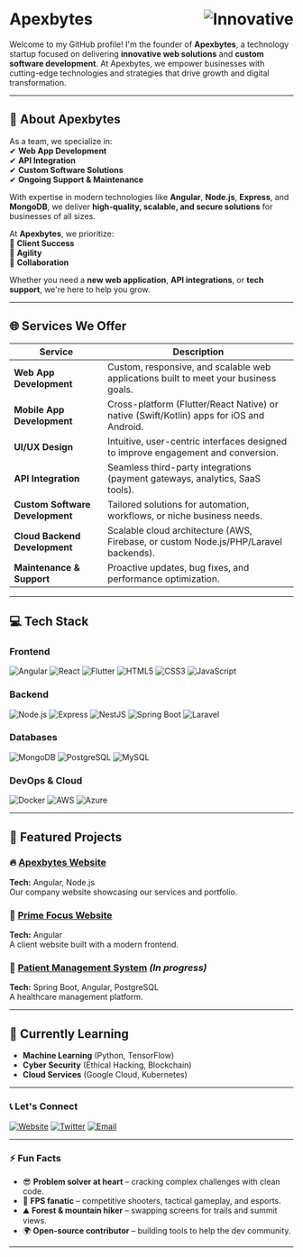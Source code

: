 # Apexbytes <img src="https://img.shields.io/badge/🚀-Innovative-blue?style=flat" alt="Innovative" align="right"/>

Welcome to my GitHub profile! I'm the founder of **Apexbytes**, a technology startup focused on delivering **innovative web solutions** and **custom software development**. At Apexbytes, we empower businesses with cutting-edge technologies and strategies that drive growth and digital transformation.

---

## 🚀 About Apexbytes

As a team, we specialize in:  
✔ **Web App Development**  
✔ **API Integration**  
✔ **Custom Software Solutions**  
✔ **Ongoing Support & Maintenance**  

With expertise in modern technologies like **Angular**, **Node.js**, **Express**, and **MongoDB**, we deliver **high-quality, scalable, and secure solutions** for businesses of all sizes.

At **Apexbytes**, we prioritize:  
🔹 **Client Success**  
🔹 **Agility**  
🔹 **Collaboration**  

Whether you need a **new web application**, **API integrations**, or **tech support**, we're here to help you grow.

---

## 🌐 Services We Offer

| Service | Description |
|---------|-------------|
| **Web App Development** | Custom, responsive, and scalable web applications built to meet your business goals. |
| **Mobile App Development** | Cross-platform (Flutter/React Native) or native (Swift/Kotlin) apps for iOS and Android. |
| **UI/UX Design** | Intuitive, user-centric interfaces designed to improve engagement and conversion. |
| **API Integration** | Seamless third-party integrations (payment gateways, analytics, SaaS tools). |
| **Custom Software Development** | Tailored solutions for automation, workflows, or niche business needs. |
| **Cloud Backend Development** | Scalable cloud architecture (AWS, Firebase, or custom Node.js/PHP/Laravel backends). |
| **Maintenance & Support** | Proactive updates, bug fixes, and performance optimization. |
---

## 💻 Tech Stack

### **Frontend**
![Angular](https://img.shields.io/badge/Angular-DD0031?style=for-the-badge&logo=angular&logoColor=white)
![React](https://img.shields.io/badge/React-20232A?style=for-the-badge&logo=react&logoColor=61DAFB)
![Flutter](https://img.shields.io/badge/Flutter-02569B?style=for-the-badge&logo=flutter&logoColor=white)
![HTML5](https://img.shields.io/badge/HTML5-E34F26?style=for-the-badge&logo=html5&logoColor=white)
![CSS3](https://img.shields.io/badge/CSS3-1572B6?style=for-the-badge&logo=css3&logoColor=white)
![JavaScript](https://img.shields.io/badge/JavaScript-F7DF1E?style=for-the-badge&logo=javascript&logoColor=black)

### **Backend**
![Node.js](https://img.shields.io/badge/Node.js-339933?style=for-the-badge&logo=nodedotjs&logoColor=white)
![Express](https://img.shields.io/badge/Express-000000?style=for-the-badge&logo=express&logoColor=white)
![NestJS](https://img.shields.io/badge/NestJS-E0234E?style=for-the-badge&logo=nestjs&logoColor=white)
![Spring Boot](https://img.shields.io/badge/Spring_Boot-6DB33F?style=for-the-badge&logo=spring-boot&logoColor=white)
![Laravel](https://img.shields.io/badge/Laravel-FF2D20?style=for-the-badge&logo=laravel&logoColor=white)

### **Databases**
![MongoDB](https://img.shields.io/badge/MongoDB-47A248?style=for-the-badge&logo=mongodb&logoColor=white)
![PostgreSQL](https://img.shields.io/badge/PostgreSQL-4169E1?style=for-the-badge&logo=postgresql&logoColor=white)
![MySQL](https://img.shields.io/badge/MySQL-4479A1?style=for-the-badge&logo=mysql&logoColor=white)

### **DevOps & Cloud**
![Docker](https://img.shields.io/badge/Docker-2496ED?style=for-the-badge&logo=docker&logoColor=white)
![AWS](https://img.shields.io/badge/AWS-232F3E?style=for-the-badge&logo=amazon-aws&logoColor=white)
![Azure](https://img.shields.io/badge/Azure-0089D6?style=for-the-badge&logo=microsoft-azure&logoColor=white)

---

## 📂 Featured Projects

### 🔥 [Apexbytes Website](https://apexbytes.com)  
**Tech:** Angular, Node.js  
Our company website showcasing our services and portfolio.

### 🎯 [Prime Focus Website](https://primefocus.co.zw)  
**Tech:** Angular  
A client website built with a modern frontend.

### 🏥 [Patient Management System](#) *(In progress)*  
**Tech:** Spring Boot, Angular, PostgreSQL  
A healthcare management platform.

---

## 🌱 Currently Learning

- **Machine Learning** (Python, TensorFlow)  
- **Cyber Security** (Ethical Hacking, Blockchain)  
- **Cloud Services** (Google Cloud, Kubernetes)  

---

### 📞 Let's Connect

[![Website](https://img.shields.io/badge/🌐_Visit_My_Website-apexbytes.com-2ea44f?style=for-the-badge)](https://apexbytes.com)
[![Twitter](https://img.shields.io/badge/Twitter-1DA1F2?style=for-the-badge&logo=twitter&logoColor=white)](https://x.com/apexbyts)
[![Email](https://img.shields.io/badge/📧_Email_Me-support@apexbytes.com-D14836?style=for-the-badge&logo=gmail&logoColor=white)](mailto:support@apexbytes.com)

---

### ⚡ Fun Facts

- 😎 **Problem solver at heart** – cracking complex challenges with clean code.  
- 🔫 **FPS fanatic** – competitive shooters, tactical gameplay, and esports.  
- ⛰️ **Forest & mountain hiker** – swapping screens for trails and summit views.  
- 🌍 **Open-source contributor** – building tools to help the dev community.  

---


